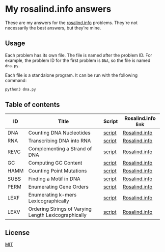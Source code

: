 # My rosalind.info answers

These are my answers for the [rosalind.info](http://rosalind.info) problems. They're not necessarily the best answers, but they're mine.

## Usage

Each problem has its own file. The file is named after the problem ID. For example, the problem ID for the first problem is `DNA`, so the file is named `dna.py`.

Each file is a standalone program. It can be run with the following command:

```bash
python3 dna.py
```

## Table of contents

| ID | Title | Script | Rosalind.info link |
| --- | --- | --- | --- |
| DNA | Counting DNA Nucleotides | [script](https://github.com/chrisvoncsefalvay/rosalind/blob/main/DNA.py) | [Rosalind.info](https://rosalind.info/problems/dna/) |
| RNA | Transcribing DNA into RNA | [script](https://github.com/chrisvoncsefalvay/rosalind/blob/main/RNA.py) | [Rosalind.info](https://rosalind.info/problems/rna/) |
| REVC | Complementing a Strand of DNA | [script](https://github.com/chrisvoncsefalvay/rosalind/blob/main/REVC.py) | [Rosalind.info](https://rosalind.info/problems/revc/) |
| GC | Computing GC Content | [script](https://github.com/chrisvoncsefalvay/rosalind/blob/main/GC.py) | [Rosalind.info](https://rosalind.info/problems/gc/) |
| HAMM | Counting Point Mutations | [script](https://github.com/chrisvoncsefalvay/rosalind/blob/main/HAMM.py) | [Rosalind.info](https://rosalind.info/problems/hamm/) |
| SUBS | Finding a Motif in DNA | [script](https://github.com/chrisvoncsefalvay/rosalind/blob/main/SUBS.py) | [Rosalind.info](https://rosalind.info/problems/subs/) |
| PERM | Enumerating Gene Orders | [script](https://github.com/chrisvoncsefalvay/rosalind/blob/main/PERM.py) | [Rosalind.info](https://rosalind.info/problems/perm/) |
| LEXF | Enumerating k-mers Lexicographically | [script](https://github.com/chrisvoncsefalvay/rosalind/blob/main/LEXF.py) | [Rosalind.info](https://rosalind.info/problems/lexf/) |
| LEXV | Ordering Strings of Varying Length Lexicographically | [script](https://github.com/chrisvoncsefalvay/rosalind/blob/main/LEXV.py) | [Rosalind.info](https://rosalind.info/problems/lexv/) |


## License

[MIT](LICENSE)

